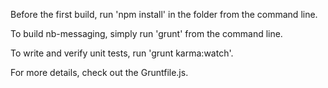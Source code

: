 Before the first build, run 'npm install' in the folder from the command line. 

To build nb-messaging, simply run 'grunt' from the command line. 

To write and verify unit tests, run 'grunt karma:watch'.

For more details, check out the Gruntfile.js. 
